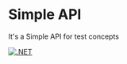 # Simple API

It's a Simple API for test concepts

[![.NET](https://github.com/petersonzeferino/simple-api/actions/workflows/dotnet.yml/badge.svg?branch=main)](https://github.com/petersonzeferino/simple-api/actions/workflows/dotnet.yml)
